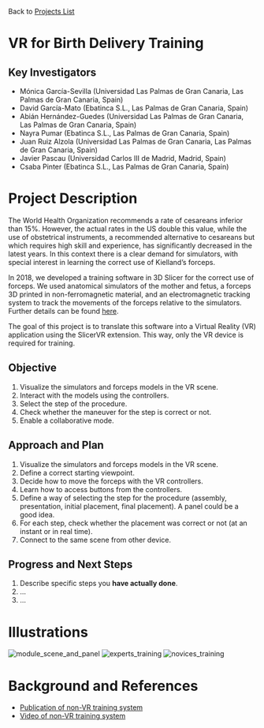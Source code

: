 Back to [Projects List](../../README.md#ProjectsList)

# VR for Birth Delivery Training

## Key Investigators

- Mónica García-Sevilla (Universidad Las Palmas de Gran Canaria, Las Palmas de Gran Canaria, Spain)
- David García-Mato (Ebatinca S.L., Las Palmas de Gran Canaria, Spain)
- Abián Hernández-Guedes (Universidad Las Palmas de Gran Canaria, Las Palmas de Gran Canaria, Spain)
- Nayra Pumar (Ebatinca S.L., Las Palmas de Gran Canaria, Spain)
- Juan Ruiz Alzola (Universidad Las Palmas de Gran Canaria, Las Palmas de Gran Canaria, Spain)
- Javier Pascau (Universidad Carlos III de Madrid, Madrid, Spain)
- Csaba Pinter (Ebatinca S.L., Las Palmas de Gran Canaria, Spain)

# Project Description

The World Health Organization recommends a rate of cesareans inferior than 15%. 
However, the actual rates in the US double this value, while the use of obstetrical instruments,
a recommended alternative to cesareans but which requires high skill and experience, has significantly decreased in the latest years. 
In this context there is a clear demand for simulators, with special interest in learning the correct use of Kielland’s forceps.

In 2018, we developed a training software in 3D Slicer for the correct use of forceps.
We used anatomical simulators of the mother and fetus, a forceps 3D printed in non-ferromagnetic material, and an electromagnetic tracking system to track the movements of the forceps relative to the simulators.
Further details can be found [here](https://link.springer.com/chapter/10.1007%2F978-3-030-01201-4_9).

The goal of this project is to translate this software into a Virtual Reality (VR) application using the SlicerVR extension. This way, only the VR device is required for training.

## Objective

<!-- Describe here WHAT you would like to achieve (what you will have as end result). -->
1. Visualize the simulators and forceps models in the VR scene.
2. Interact with the models using the controllers.
3. Select the step of the procedure.
4. Check whether the maneuver for the step is correct or not.
5. Enable a collaborative mode.


## Approach and Plan

<!-- Describe here HOW you would like to achieve the objectives stated above. -->

1. Visualize the simulators and forceps models in the VR scene.
2. Define a correct starting viewpoint.
3. Decide how to move the forceps with the VR controllers.
4. Learn how to access buttons from the controllers.
5. Define a way of selecting the step for the procedure (assembly, presentation, initial placement, final placement). A panel could be a good idea.
6. For each step, check whether the placement was correct or not (at an instant or in real time).
7. Connect to the same scene from other device.

## Progress and Next Steps

<!-- Update this section as you make progress, describing of what you have ACTUALLY DONE. If there are specific steps that you could not complete then you can describe them here, too. -->

1. Describe specific steps you **have actually done**.
1. ...
1. ...

# Illustrations

<!-- Add pictures and links to videos that demonstrate what has been accomplished.
![Description of picture](Example2.jpg)
![Some more images](Example2.jpg)
-->

![module_scene_and_panel](https://user-images.githubusercontent.com/17642986/123103298-c34aad00-d42d-11eb-925a-15dd4b7bc4f0.png)
![experts_training](https://user-images.githubusercontent.com/17642986/123102863-6222d980-d42d-11eb-9292-e8731f1d4271.jpg)
![novices_training](https://user-images.githubusercontent.com/17642986/123102867-62bb7000-d42d-11eb-9f8b-f53d87b1000f.jpg)


# Background and References

<!-- If you developed any software, include link to the source code repository. If possible, also add links to sample data, and to any relevant publications. -->
* [Publication of non-VR training system](https://link.springer.com/chapter/10.1007%2F978-3-030-01201-4_9)
* [Video of non-VR training system](https://www.youtube.com/watch?v=EEasWbH1jZI)

